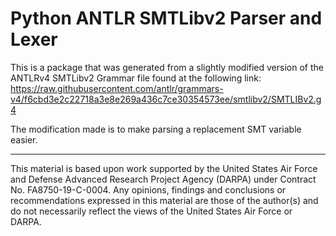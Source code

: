 # Python ANTLR SMTLibv2 Parser and Lexer

This is a package that was generated from a slightly modified version of the ANTLRv4 SMTLibv2 Grammar file found at the following link: https://raw.githubusercontent.com/antlr/grammars-v4/f6cbd3e2c22718a3e8e269a436c7ce30354573ee/smtlibv2/SMTLIBv2.g4

The modification made is to make parsing a replacement SMT variable easier.

---

This material is based upon work supported by the United States Air Force and
Defense Advanced Research Project Agency (DARPA) under
Contract No. FA8750-19-C-0004. Any opinions, findings and conclusions or
recommendations expressed in this material are those of the author(s) and do
not necessarily reflect the views of the United States Air Force or DARPA.
